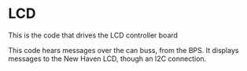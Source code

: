LCD
===

This is the code that drives the LCD controller board

This code hears messages over the can buss, from the BPS. It displays messages to the New Haven LCD, though an I2C connection.

